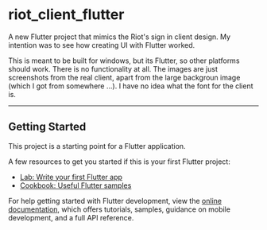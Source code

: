# riot_client_flutter

A new Flutter project that mimics the Riot's sign in client design. My intention was to see how creating UI with Flutter worked.

This is meant to be built for windows, but its Flutter, so other platforms should work. There is no functionality at all. The images are just screenshots from the real client, apart from the large backgroun image (which I got from somewhere ...). I have no idea what the font for the client is.

---

## Getting Started

This project is a starting point for a Flutter application.

A few resources to get you started if this is your first Flutter project:

- [Lab: Write your first Flutter app](https://docs.flutter.dev/get-started/codelab)
- [Cookbook: Useful Flutter samples](https://docs.flutter.dev/cookbook)

For help getting started with Flutter development, view the
[online documentation](https://docs.flutter.dev/), which offers tutorials,
samples, guidance on mobile development, and a full API reference.
